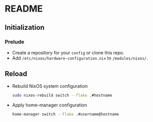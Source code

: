 # README
## Initialization
### Prelude
+ Create a repository for your `config` or clone this repo.
+ Add `/etc/nixos/hardware-configuration.nix` to `/modules/nixos/`.

## Reload
+ Rebuild NixOS system configuration
  ```sh
  sudo nixos-rebuild switch --flake .#hostname
  ```
+ Apply home-manager configuration
  ```sh
  home-manager switch --flake .#username@hostname
  ```